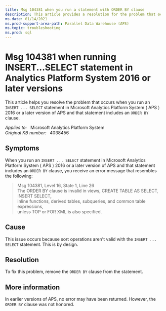 ```yaml
---
title: Msg 104381 when you run a statement with ORDER BY clause
description: This article provides a resolution for the problem that occurs when you run an INSERT ... SELECT statement in Microsoft Analytics Platform System ( APS ) 2016 or a later version of APS and that statement includes an ORDER BY clause.
ms.date: 01/14/2021
ms.prod-support-area-path: Parallel Data Warehouse (APS)
ms.topic: troubleshooting
ms.prod: sql 
---
```

# Msg 104381 when running INSERT...SELECT statement in Analytics Platform System 2016 or later versions

This article helps you resolve the problem that occurs when you run an `INSERT ... SELECT` statement in Microsoft Analytics Platform System ( APS ) 2016 or a later version of APS and that statement includes an `ORDER BY` clause.

_Applies to:_ &nbsp; Microsoft Analytics Platform System  
_Original KB number:_ &nbsp; 4038456

## Symptoms

When you run an `INSERT ... SELECT` statement in Microsoft Analytics Platform System ( APS ) 2016 or a later version of APS and that statement includes an `ORDER BY` clause, you receive an error message that resembles the following:

> Msg 104381, Level 16, State 1, Line 26  
The ORDER BY clause is invalid in views, CREATE TABLE AS SELECT, INSERT SELECT,  
inline functions, derived tables, subqueries, and common table expressions,  
unless TOP or FOR XML is also specified.

## Cause

This issue occurs because sort operations aren't valid with the `INSERT ... SELECT` statement. This is by design.

## Resolution

To fix this problem, remove the `ORDER BY` clause from the statement.

## More information

In earlier versions of APS, no error may have been returned. However, the `ORDER BY` clause was not honored.
